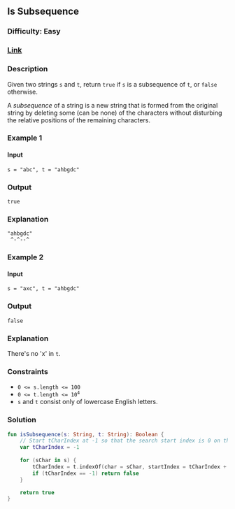 ## Is Subsequence
### Difficulty: Easy
### [Link](https://leetcode.com/problems/is-subsequence/)

### Description
Given two strings `s` and `t`, return `true` if `s` is a subsequence of `t`, or `false` otherwise.

A *subsequence* of a string is a new string that is formed from the original string by deleting some (can be none) of the characters without disturbing the relative positions of the remaining characters.

### Example 1

#### Input
`s = "abc", t = "ahbgdc"`

### Output
`true`

### Explanation
```
"ahbgdc"
 ^-^--^
```

### Example 2

#### Input
`s = "axc", t = "ahbgdc"`

### Output
`false`

### Explanation
There's no 'x' in `t`.

### Constraints
- `0 <= s.length <= 100`
- <code>0 <= t.length <= 10<sup>4</sup></code>
- `s` and `t` consist only of lowercase English letters.

### Solution

```kotlin
fun isSubsequence(s: String, t: String): Boolean {
    // Start tCharIndex at -1 so that the search start index is 0 on the 1st iteration.
    var tCharIndex = -1
    
    for (sChar in s) {
        tCharIndex = t.indexOf(char = sChar, startIndex = tCharIndex + 1)
        if (tCharIndex == -1) return false
    }

    return true
}
```